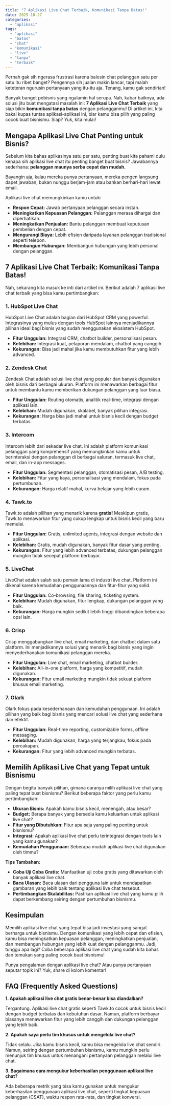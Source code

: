 ```yaml
---
title: "7 Aplikasi Live Chat Terbaik, Komunikasi Tanpa Batas!"
date: 2025-10-27
categories: 
  - "aplikasi"
tags: 
  - "aplikasi"
  - "batas"
  - "chat"
  - "komunikasi"
  - "live"
  - "tanpa"
  - "terbaik"
---
```


Pernah gak sih ngerasa frustrasi karena balesin chat pelanggan satu per satu itu ribet banget? Pengennya sih jualan makin lancar, tapi malah keteteran ngurusin pertanyaan yang itu-itu aja. Tenang, kamu gak sendirian!

Banyak banget pebisnis yang ngalamin hal serupa. Nah, kabar baiknya, ada solusi jitu buat mengatasi masalah ini: **7 Aplikasi Live Chat Terbaik** yang siap bikin **komunikasi tanpa batas** dengan pelangganmu! Di artikel ini, kita bakal kupas tuntas aplikasi-aplikasi ini, biar kamu bisa pilih yang paling cocok buat bisnismu. Siap? Yuk, kita mulai!

## Mengapa Aplikasi Live Chat Penting untuk Bisnis?

Sebelum kita bahas aplikasinya satu per satu, penting buat kita pahami dulu kenapa sih aplikasi live chat itu penting banget buat bisnis? Jawabannya sederhana: **pelanggan maunya serba cepat dan mudah.**

Bayangin aja, kalau mereka punya pertanyaan, mereka pengen langsung dapet jawaban, bukan nunggu berjam-jam atau bahkan berhari-hari lewat email.

Aplikasi live chat memungkinkan kamu untuk:

- **Respon Cepat:** Jawab pertanyaan pelanggan secara instan.
- **Meningkatkan Kepuasan Pelanggan:** Pelanggan merasa dihargai dan diperhatikan.
- **Meningkatkan Penjualan:** Bantu pelanggan membuat keputusan pembelian dengan cepat.
- **Mengurangi Biaya:** Lebih efisien daripada layanan pelanggan tradisional seperti telepon.
- **Membangun Hubungan:** Membangun hubungan yang lebih personal dengan pelanggan.

## 7 Aplikasi Live Chat Terbaik: Komunikasi Tanpa Batas!

Nah, sekarang kita masuk ke inti dari artikel ini. Berikut adalah 7 aplikasi live chat terbaik yang bisa kamu pertimbangkan:

### 1\. HubSpot Live Chat

HubSpot Live Chat adalah bagian dari HubSpot CRM yang powerful. Integrasinya yang mulus dengan tools HubSpot lainnya menjadikannya pilihan ideal bagi bisnis yang sudah menggunakan ekosistem HubSpot.

- **Fitur Unggulan:** Integrasi CRM, chatbot builder, personalisasi pesan.
- **Kelebihan:** Integrasi kuat, pelaporan mendalam, chatbot yang canggih.
- **Kekurangan:** Bisa jadi mahal jika kamu membutuhkan fitur yang lebih advanced.

### 2\. Zendesk Chat

Zendesk Chat adalah solusi live chat yang populer dan banyak digunakan oleh bisnis dari berbagai ukuran. Platform ini menawarkan berbagai fitur untuk membantu kamu memberikan dukungan pelanggan yang luar biasa.

- **Fitur Unggulan:** Routing otomatis, analitik real-time, integrasi dengan aplikasi lain.
- **Kelebihan:** Mudah digunakan, skalabel, banyak pilihan integrasi.
- **Kekurangan:** Harga bisa jadi mahal untuk bisnis kecil dengan budget terbatas.

### 3\. Intercom

Intercom lebih dari sekadar live chat. Ini adalah platform komunikasi pelanggan yang komprehensif yang memungkinkan kamu untuk berinteraksi dengan pelanggan di berbagai saluran, termasuk live chat, email, dan in-app messages.

- **Fitur Unggulan:** Segmentasi pelanggan, otomatisasi pesan, A/B testing.
- **Kelebihan:** Fitur yang kaya, personalisasi yang mendalam, fokus pada pertumbuhan.
- **Kekurangan:** Harga relatif mahal, kurva belajar yang lebih curam.

### 4\. Tawk.to

Tawk.to adalah pilihan yang menarik karena **gratis!** Meskipun gratis, Tawk.to menawarkan fitur yang cukup lengkap untuk bisnis kecil yang baru memulai.

- **Fitur Unggulan:** Gratis, unlimited agents, integrasi dengan website dan aplikasi.
- **Kelebihan:** Gratis, mudah digunakan, banyak fitur dasar yang penting.
- **Kekurangan:** Fitur yang lebih advanced terbatas, dukungan pelanggan mungkin tidak secepat platform berbayar.

### 5\. LiveChat

LiveChat adalah salah satu pemain lama di industri live chat. Platform ini dikenal karena kemudahan penggunaannya dan fitur-fitur yang solid.

- **Fitur Unggulan:** Co-browsing, file sharing, ticketing system.
- **Kelebihan:** Mudah digunakan, fitur lengkap, dukungan pelanggan yang baik.
- **Kekurangan:** Harga mungkin sedikit lebih tinggi dibandingkan beberapa opsi lain.

### 6\. Crisp

Crisp menggabungkan live chat, email marketing, dan chatbot dalam satu platform. Ini menjadikannya solusi yang menarik bagi bisnis yang ingin menyederhanakan komunikasi pelanggan mereka.

- **Fitur Unggulan:** Live chat, email marketing, chatbot builder.
- **Kelebihan:** All-in-one platform, harga yang kompetitif, mudah digunakan.
- **Kekurangan:** Fitur email marketing mungkin tidak sekuat platform khusus email marketing.

### 7\. Olark

Olark fokus pada kesederhanaan dan kemudahan penggunaan. Ini adalah pilihan yang baik bagi bisnis yang mencari solusi live chat yang sederhana dan efektif.

- **Fitur Unggulan:** Real-time reporting, customizable forms, offline messaging.
- **Kelebihan:** Mudah digunakan, harga yang terjangkau, fokus pada percakapan.
- **Kekurangan:** Fitur yang lebih advanced mungkin terbatas.

## Memilih Aplikasi Live Chat yang Tepat untuk Bisnismu

Dengan begitu banyak pilihan, gimana caranya milih aplikasi live chat yang paling tepat buat bisnismu? Berikut beberapa faktor yang perlu kamu pertimbangkan:

- **Ukuran Bisnis:** Apakah kamu bisnis kecil, menengah, atau besar?
- **Budget:** Berapa banyak yang bersedia kamu keluarkan untuk aplikasi live chat?
- **Fitur yang Dibutuhkan:** Fitur apa saja yang paling penting untuk bisnismu?
- **Integrasi:** Apakah aplikasi live chat perlu terintegrasi dengan tools lain yang kamu gunakan?
- **Kemudahan Penggunaan:** Seberapa mudah aplikasi live chat digunakan oleh timmu?

**Tips Tambahan:**

- **Coba Uji Coba Gratis:** Manfaatkan uji coba gratis yang ditawarkan oleh banyak aplikasi live chat.
- **Baca Ulasan:** Baca ulasan dari pengguna lain untuk mendapatkan gambaran yang lebih baik tentang aplikasi live chat tersebut.
- **Pertimbangkan Skalabilitas:** Pastikan aplikasi live chat yang kamu pilih dapat berkembang seiring dengan pertumbuhan bisnismu.

## Kesimpulan

Memilih aplikasi live chat yang tepat bisa jadi investasi yang sangat berharga untuk bisnismu. Dengan komunikasi yang lebih cepat dan efisien, kamu bisa meningkatkan kepuasan pelanggan, meningkatkan penjualan, dan membangun hubungan yang lebih kuat dengan pelangganmu. Jadi, tunggu apa lagi? Coba beberapa aplikasi live chat yang sudah kita bahas dan temukan yang paling cocok buat bisnismu!

Punya pengalaman dengan aplikasi live chat? Atau punya pertanyaan seputar topik ini? Yuk, share di kolom komentar!

## FAQ (Frequently Asked Questions)

**1\. Apakah aplikasi live chat gratis benar-benar bisa diandalkan?**

Tergantung. Aplikasi live chat gratis seperti Tawk.to cocok untuk bisnis kecil dengan budget terbatas dan kebutuhan dasar. Namun, platform berbayar biasanya menawarkan fitur yang lebih canggih dan dukungan pelanggan yang lebih baik.

**2\. Apakah saya perlu tim khusus untuk mengelola live chat?**

Tidak selalu. Jika kamu bisnis kecil, kamu bisa mengelola live chat sendiri. Namun, seiring dengan pertumbuhan bisnismu, kamu mungkin perlu menunjuk tim khusus untuk menangani pertanyaan pelanggan melalui live chat.

**3\. Bagaimana cara mengukur keberhasilan penggunaan aplikasi live chat?**

Ada beberapa metrik yang bisa kamu gunakan untuk mengukur keberhasilan penggunaan aplikasi live chat, seperti tingkat kepuasan pelanggan (CSAT), waktu respon rata-rata, dan tingkat konversi.
